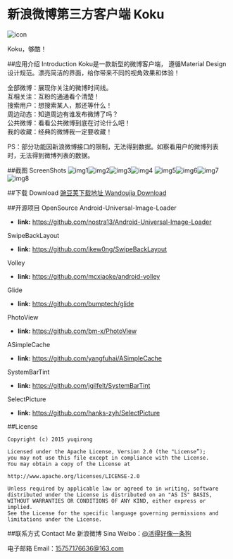 # 新浪微博第三方客户端 Koku
![icon](https://github.com/yuqirong/Koku/blob/master/app/src/main/res/mipmap-xhdpi/ic_launcher.png) 

Koku，够酷！

##应用介绍 Introduction
Koku是一款新型的微博客户端， 遵循Material Design设计规范。漂亮简洁的界面，给你带来不同的视角效果和体验！ 

全部微博：展现你关注的微博时间线。  
互相关注：互粉的通通看个清楚！  
搜索用户：想搜索某人，那还等什么！  
周边动态：知道周边有谁发布微博了吗？  
公共微博：看看公共微博到底在讨论什么吧！  
我的收藏：经典的微博我一定要收藏！  

PS：部分功能因新浪微博接口的限制，无法得到数据。如察看用户的微博列表时，无法得到微博列表的数据。

##截图 ScreenShots
![img1](https://github.com/yuqirong/Koku/blob/master/screenshots/Screenshot_2015-11-25-10-34-43.png)![img2](https://github.com/yuqirong/Koku/blob/master/screenshots/Screenshot_2015-11-25-10-34-36.png)![img3](https://github.com/yuqirong/Koku/blob/master/screenshots/Screenshot_2015-11-25-10-39-52.png)![img4](https://github.com/yuqirong/Koku/blob/master/screenshots/Screenshot_2015-11-25-10-35-03.png) 
![img5](https://github.com/yuqirong/Koku/blob/master/screenshots/Screenshot_2015-11-25-10-35-43.png)![img6](https://github.com/yuqirong/Koku/blob/master/screenshots/Screenshot_2015-11-25-10-43-43.png)![img7](https://github.com/yuqirong/Koku/blob/master/screenshots/Screenshot_2015-11-25-10-35-17.png)![img8](https://github.com/yuqirong/Koku/blob/master/screenshots/Screenshot_2015-11-25-10-38-05.png) 

##下载 Download
[豌豆荚下载地址 Wandoujia Download](http://www.wandoujia.com/apps/com.yuqirong.koku) 

##开源项目 OpenSource
Android-Universal-Image-Loader 
- **link:** https://github.com/nostra13/Android-Universal-Image-Loader

SwipeBackLayout
- **link:** https://github.com/ikew0ng/SwipeBackLayout

Volley
- **link:** https://github.com/mcxiaoke/android-volley

Glide
- **link:** https://github.com/bumptech/glide

PhotoView
- **link:** https://github.com/bm-x/PhotoView

ASimpleCache
- **link:** https://github.com/yangfuhai/ASimpleCache

SystemBarTint
- **link:** https://github.com/jgilfelt/SystemBarTint

SelectPicture
- **link:** https://github.com/hanks-zyh/SelectPicture

##License

    Copyright (c) 2015 yuqirong 

    Licensed under the Apache License, Version 2.0 (the "License”);
    you may not use this file except in compliance with the License.
    You may obtain a copy of the License at

    http://www.apache.org/licenses/LICENSE-2.0

    Unless required by applicable law or agreed to in writing, software
    distributed under the License is distributed on an "AS IS" BASIS,
    WITHOUT WARRANTIES OR CONDITIONS OF ANY KIND, either express or implied.
    See the License for the specific language governing permissions and
    limitations under the License.


##联系方式 Contact Me 
新浪微博 Sina Weibo：[@活得好像一条狗](http://weibo.com/2949821927) 

电子邮箱 Email：15757176636@163.com

